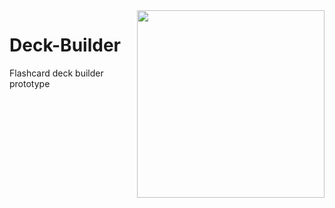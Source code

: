 <img src="https://content.screencast.com/users/chadananda/folders/Jing/media/6f36722b-0bf7-441d-a836-b8f2db1ef422/00003028.png" align="right" width="300" />

# Deck-Builder 


Flashcard deck builder prototype